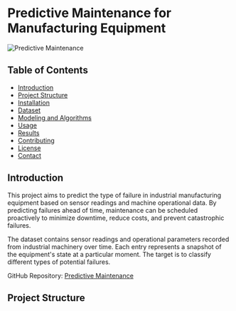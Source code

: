 # Predictive Maintenance for Manufacturing Equipment

![Predictive Maintenance](https://img.shields.io/badge/Predictive-Maintenance-blue)

## Table of Contents

- [Introduction](#introduction)
- [Project Structure](#project-structure)
- [Installation](#installation)
- [Dataset](#dataset)
- [Modeling and Algorithms](#modeling-and-algorithms)
- [Usage](#usage)
- [Results](#results)
- [Contributing](#contributing)
- [License](#license)
- [Contact](#contact)

## Introduction

This project aims to predict the type of failure in industrial manufacturing equipment based on sensor readings and machine operational data. By predicting failures ahead of time, maintenance can be scheduled proactively to minimize downtime, reduce costs, and prevent catastrophic failures.

The dataset contains sensor readings and operational parameters recorded from industrial machinery over time. Each entry represents a snapshot of the equipment's state at a particular moment. The target is to classify different types of potential failures.

GitHub Repository: [Predictive Maintenance](https://github.com/jaysri125278/Predictive-Maintenance/tree/main)

## Project Structure

